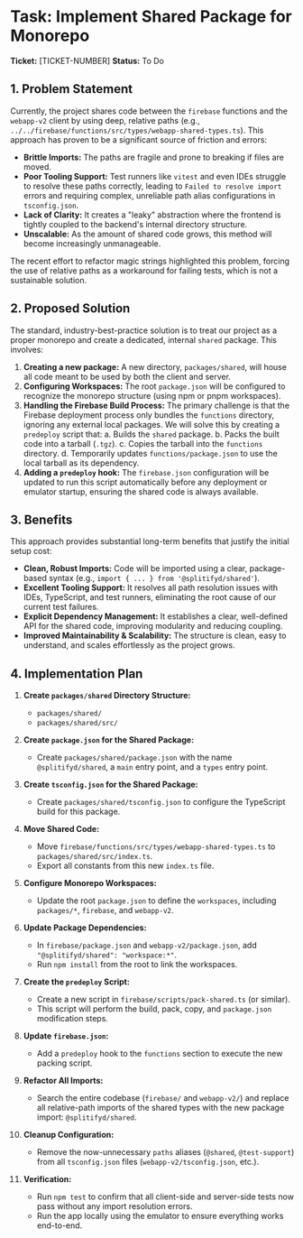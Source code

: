 # Task: Implement Shared Package for Monorepo

**Ticket:** [TICKET-NUMBER]
**Status:** To Do

## 1. Problem Statement

Currently, the project shares code between the `firebase` functions and the `webapp-v2` client by using deep, relative paths (e.g., `../../firebase/functions/src/types/webapp-shared-types.ts`). This approach has proven to be a significant source of friction and errors:

- **Brittle Imports:** The paths are fragile and prone to breaking if files are moved.
- **Poor Tooling Support:** Test runners like `vitest` and even IDEs struggle to resolve these paths correctly, leading to `Failed to resolve import` errors and requiring complex, unreliable path alias configurations in `tsconfig.json`.
- **Lack of Clarity:** It creates a "leaky" abstraction where the frontend is tightly coupled to the backend's internal directory structure.
- **Unscalable:** As the amount of shared code grows, this method will become increasingly unmanageable.

The recent effort to refactor magic strings highlighted this problem, forcing the use of relative paths as a workaround for failing tests, which is not a sustainable solution.

## 2. Proposed Solution

The standard, industry-best-practice solution is to treat our project as a proper monorepo and create a dedicated, internal `shared` package. This involves:

1.  **Creating a new package:** A new directory, `packages/shared`, will house all code meant to be used by both the client and server.
2.  **Configuring Workspaces:** The root `package.json` will be configured to recognize the monorepo structure (using npm or pnpm workspaces).
3.  **Handling the Firebase Build Process:** The primary challenge is that the Firebase deployment process only bundles the `functions` directory, ignoring any external local packages. We will solve this by creating a `predeploy` script that:
    a. Builds the `shared` package.
    b. Packs the built code into a tarball (`.tgz`).
    c. Copies the tarball into the `functions` directory.
    d. Temporarily updates `functions/package.json` to use the local tarball as its dependency.
4.  **Adding a `predeploy` hook:** The `firebase.json` configuration will be updated to run this script automatically before any deployment or emulator startup, ensuring the shared code is always available.

## 3. Benefits

This approach provides substantial long-term benefits that justify the initial setup cost:

- **Clean, Robust Imports:** Code will be imported using a clear, package-based syntax (e.g., `import { ... } from '@splitifyd/shared'`).
- **Excellent Tooling Support:** It resolves all path resolution issues with IDEs, TypeScript, and test runners, eliminating the root cause of our current test failures.
- **Explicit Dependency Management:** It establishes a clear, well-defined API for the shared code, improving modularity and reducing coupling.
- **Improved Maintainability & Scalability:** The structure is clean, easy to understand, and scales effortlessly as the project grows.

## 4. Implementation Plan

1.  **Create `packages/shared` Directory Structure:**
    - `packages/shared/`
    - `packages/shared/src/`

2.  **Create `package.json` for the Shared Package:**
    - Create `packages/shared/package.json` with the name `@splitifyd/shared`, a `main` entry point, and a `types` entry point.

3.  **Create `tsconfig.json` for the Shared Package:**
    - Create `packages/shared/tsconfig.json` to configure the TypeScript build for this package.

4.  **Move Shared Code:**
    - Move `firebase/functions/src/types/webapp-shared-types.ts` to `packages/shared/src/index.ts`.
    - Export all constants from this new `index.ts` file.

5.  **Configure Monorepo Workspaces:**
    - Update the root `package.json` to define the `workspaces`, including `packages/*`, `firebase`, and `webapp-v2`.

6.  **Update Package Dependencies:**
    - In `firebase/package.json` and `webapp-v2/package.json`, add `"@splitifyd/shared": "workspace:*"`.
    - Run `npm install` from the root to link the workspaces.

7.  **Create the `predeploy` Script:**
    - Create a new script in `firebase/scripts/pack-shared.ts` (or similar).
    - This script will perform the build, pack, copy, and `package.json` modification steps.

8.  **Update `firebase.json`:**
    - Add a `predeploy` hook to the `functions` section to execute the new packing script.

9.  **Refactor All Imports:**
    - Search the entire codebase (`firebase/` and `webapp-v2/`) and replace all relative-path imports of the shared types with the new package import: `@splitifyd/shared`.

10. **Cleanup Configuration:**
    - Remove the now-unnecessary `paths` aliases (`@shared`, `@test-support`) from all `tsconfig.json` files (`webapp-v2/tsconfig.json`, etc.).

11. **Verification:**
    - Run `npm test` to confirm that all client-side and server-side tests now pass without any import resolution errors.
    - Run the app locally using the emulator to ensure everything works end-to-end.
